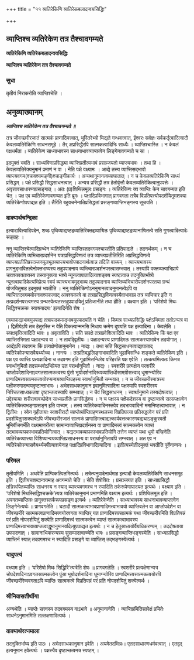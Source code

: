 +++
title = "११ व्यतिरेकिणि व्यतिरेकबलादन्वयसिद्धिः"

+++


## व्याप्तिश्च व्यतिरेकेण तत्र तैश्चावगम्यते

**व्यतिरेकिणि व्यतिरेकबलादन्वयसिद्धिः**

**व्याप्तिश्च व्यतिरेकेण तत्र तैश्चावगम्यते**

### **सुधा**

तृतीयं निराकरोति व्याप्तिश्चेति ।

## **अनुव्याख्यानम्**

***व्याप्तिश्च व्यतिरेकेण तत्र तैश्चावगम्यते ॥***

तत्र जीवच्छरीरजातं सात्मकं प्राणादिमत्त्वात्, भूरितरेभ्यो भिद्यते गन्धवत्त्वात्, ईश्वरः सर्वज्ञः सर्वकर्तृत्वादित्यादौ केवलव्यतिरेकिणि साधनसमूहे । तैर् अप्रसिद्धैरपि सात्मकत्वादिभिः साध्यैः । व्याप्तिश्चास्ति । न केवलं पक्षधर्मता । व्यतिरेकेण साध्याभावस्य साधनाभावव्याप्तत्वेन लिङ्गेनावगम्यते च सा ।

इदमुक्तं भवति । साध्यविणाप्रसिद्ध्या व्याप्तिप्रतीत्यभावं प्रसञ्जयतो व्याप्त्यभावः । तथा हि । केवलव्यतिरेक्यनुमानं प्रमाणं न वा । नेति पक्षे वक्ष्यामः । आद्ये तस्य व्याप्तिसद्भावो व्याप्त्यवगम(श्चावश्यमङ्गी)श्चाङ्गीकार्यः । अन्यथानुमानत्वव्याघातात् । न च केवलव्यतिरेकिणि साध्यं प्रसिद्धम् । पक्षे प्रसिद्धौ सिद्धसाधनत्वात् । अन्यत्र प्रसिद्धौ तत्र हेतोर्वृत्तौ केवलव्यतिरेकित्वानुपपत्तेः । अवृत्तावसाधारण्यप्रसङ्गात् । अतः (प्र)शिथिलमूलः प्रसङ्गः । व्यतिरेकिणः क्व व्याप्तिः केन चावगम्यत इति चेत् । पक्ष एव व्यतिरेकेणावगम्यत इति ब्रूमः । पक्षादिप्रविभागात् प्रागवगता तत्रैव विप्रतिपत्त्योपदर्शयितुमशक्या व्यतिरेकेणोपपाद्यत इति । तैरिति बहुवचनेनातिप्रसिद्धतां प्रसङ्गव्याप्तिभङ्गस्य सूचयति ।

### **वाक्यार्थचन्द्रिका**

इत्यादावित्यादिपदेन, शब्दः पृथिव्याद्यष्टद्रव्यातिरिक्तद्रव्याश्रितः पृथिव्याद्यष्टद्रव्यानाश्रितत्वे सति गुणत्वादित्यादेः सङ्ग्रहः ।

ननु व्याप्तिश्चेत्यादिग्रन्थेन व्यतिरेकिणि व्याप्तिस्तदवगमश्चास्तीति प्रतिपाद्यते । तदनर्थकम् । न च व्यतिरेकिणि व्यभिचारप्रदर्शनेन यत्राप्रसिद्धविणत्वं तत्र व्याप्त्यप्रतीतिरिति अप्रसिद्धविणत्वे व्याप्त्यप्रतीतिप्रसञ्जनमूलभूतव्याप्त्यभावोपपादनार्थत्वान्न तदिति वाच्यम् । व्याप्त्यभावस्य प्रागनुद्भावितत्वेनोक्तभाष्यस्य तदुपपादनाय व्यभिचारप्रदर्शनपरत्वासम्भवात् । तस्यापि वक्तव्यत्वाभिप्राये चावश्यवक्तव्यस्य तस्यानुक्त्या भाष्ये न्यूनत्वापातादित्याशङ्क्य स्पष्टत्वान्न तदनुक्तिर्भाष्ये न्यूनत्वापादिकेत्यभिप्रेत्य स्वयं व्याप्त्यभावमुद्भाव्य तदुपपादनाय व्याप्तिव्यभिचारोपदर्शनपरतया ग्रन्थं योजयितुमाह इदमुक्तं भवतीति । ननु व्यतिरेकिणोऽननुमानत्वादनुमानत्वेऽपि वा व्याप्तितदवगमयोरनावश्यकत्वाद् आवश्यकत्वे वा तत्राप्रसिद्धविणत्वस्यैवाभावान्न तत्र व्यभिचार इति न तत्प्रदर्शनपरत्वमस्य ग्रन्थस्येत्यतस्तदुपपादयितुं प्रतिजानीते तथा हीति ॥ वक्ष्याम इति । ‘परिशेषो मिथः सिद्धिश्चक्रकः स्वाश्रयादयः’ इत्यादिनेति शेषः ।

एवमापाद्याभावमुपपाद्य तत्रापादकसद्भावमुपपादयति न चेति । किमत्र साध्यप्रसिद्धिः पक्षेऽभिमता ततोऽन्यत्र वा । द्वितीयेऽपि तत्र हेतुरस्ति न वेति विकल्पान्मनसि निधाय क्रमेण दूषयति पक्ष इत्यादिना । केवलेति । सपक्षवृत्तित्वादिति भावः ॥ अवृत्ताविति । सति सपक्षे तत्राप्रवेशित्वादिति भावः । व्यतिरेकिणः किं पक्ष एव व्याप्तिरभिमता पक्षादन्यत्र वा । न तावद्द्वितीयः । पक्षादन्यस्य प्राणादिमतः सात्मकस्याभावेन तदयोगात् । आद्येऽपि तदवगमः किं प्रत्यक्षेणोतानुमानेन । नाद्यः । तथा सति सिद्धसाधनत्वाद्यापाताद् व्यतिरेकोपन्यासवैयर्थ्याच्च । नान्त्यः । तत्प्रतिबद्धलिङ्गाभावादिति भूढाभिसन्धिः शङ्कते व्यतिरेकिण इति । पक्ष एव व्याप्तिः प्रत्यक्षादिना च तदवगम इति गूढाभिसन्धिरेव परिहरति पक्ष एवेति । तत्कथमित्यतः किमत्र स्वार्थानुमितौ तदसम्भवोऽभिप्रेयत उत परार्थानुमितौ । नाद्यः । स्वशरीरे प्रत्यक्षेण परशरीरे चाप्तोपदेशादिनाऽवगतसात्मकत्वस्य पुंसो भूयोदर्शनादिरूपव्याप्तिधीसामग्रीसत्त्वाद् धूमाग्न्योरिव प्राणादिमत्त्वसात्मकत्वयोरप्यन्वयव्याप्तिग्रहस्य स्वार्थानुमितौ सम्भवात् । न च जीवच्छरीरमात्रस्य पक्षीकरणादन्वयदृष्टान्ताभावः । अभेदसाधकानुमान इवानुमित्सादिना पक्षस्यापि स्वशरीरस्य निश्चितसाध्यकतया दृष्टान्तत्वस्यापि सम्भवात् । न चैवं सिद्धसाधनम् । स्वार्थानुमाने तस्यदोषत्वात् । उद्देश्यायाः शरीरत्वावच्छेदेन साध्यप्रतीतेः प्रागसिद्धेश्च । न च पक्षस्य पक्षैकदेशस्य वा दृष्टान्तत्वे सत्सपक्षत्वेन व्यतिरेकित्वभङ्गप्रसङ्ग इति वाच्यम् । तस्य व्यतिरेकवादिनस्तवेव तदभाववादिनो ममानिष्टत्वाभावात् । न द्वितीयः । स्वेन गृहीतायाः स्वशरीरादौ व्याप्तेर्व्याप्तिग्रहणस्थलस्य विप्रतिपत्त्या प्रतिरुद्धत्वेन परं प्रति प्रदर्शयितुमशक्यत्वेऽपि जीवच्छरीरजातं सात्मकं प्राणादिमत्त्वाद्यत्कार्यवत्तत्कारणवद्यथाऽङ्कुरवती भूमिर्बीजगर्भेति वक्ष्यमाणरीत्या सामान्यव्याप्तिप्रदर्शनस्य वा प्राणादिमत्त्वं सात्मकत्वेन व्याप्तं तदभावव्यापकाभावप्रतियोगित्वात् । यद्यदभावव्यापकाभावप्रतियोगि तत्तेन व्याप्तं यथा धूमो वन्हिनेति व्यतिरेकव्याप्त्या विशिष्यान्वयव्याप्तिप्रसाधनस्य वा परार्थानुमितावपि सम्भवात् । अत एव न व्यतिरेकोपन्यासवैयर्थ्यमपीत्याशयेनाह पक्षादिप्रविभागादित्यादिना । इतीत्यस्येतीदमुक्तं भवतीति पूर्वेणान्वयः ।

### **परिमल**

तृतीयमिति । अथवेति प्राग्विकल्पितमित्यर्थः । तत्रेत्यनुवादेनार्थमाह इत्यादौ केवलव्यतिरेकिणि साधनसमूह इति । द्वितीयचशब्दान्वयमाह अवगम्यते चेति । सेति शेषोक्तिः । प्रसञ्जयत इति । साध्याप्रसिद्धौ तन्निरूपितव्याप्तिः साधनस्य न स्याद् व्याप्त्यवगमश्च न स्यादिति तर्करूपेणापादयत इत्यर्थः । वक्ष्याम इति । ‘परिशेषो मिथस्सिद्धिश्चक्रके’त्यत्र व्यतिरेकानुमानं प्रमाणमिति वक्ष्याम इत्यर्थः । प्रशिथिलमूल इति । अपगतव्याप्तिकः प्रागुक्तस्तर्करूपप्रसङ्ग इत्यर्थः । व्यतिरेकेणेति । साध्याभावस्य साधनाभावव्याप्तत्वेन लिङ्गेनेत्यर्थः ॥ प्रागवगतेति । घटादौ सात्मकत्वाभावप्राणादिमत्त्वाभावयो व्याप्तिबलेन वा आप्तोपदेशेन वा जीवच्छरीरे सात्मकत्वप्राणादिमत्त्वयोरवगता व्याप्तिर् यत प्राणादिमत्तत्सात्मकं यथा जीवच्छरीरमिति विप्रतिपन्नं परं प्रति नोपदर्शयितुं शक्येति प्राणादिमत्त्वं सात्मकत्वेन व्याप्तं सात्मकत्वाभावस्य प्राणादिमत्त्वाभावव्याप्तत्वाद्धूमानुमानवदित्युपपाद्यत इत्यर्थः । न च हेतुसाध्ययोर्वैयधिकरण्यम् । तददोषताया उपपादनात् । सामानाधिकरण्यस्य सुसम्पादत्वाच्चेति भावः ॥ प्रसङ्गव्याप्तिभङ्गस्येति । साध्याप्रसिद्धौ व्याप्तिर्न स्यात् तदवगमश्च न स्यादिति प्रसङ्गे या व्याप्तिस् तद्भङ्गस्येत्यर्थः ।

### **यादुपत्यं**

वक्ष्याम इति । ‘परिशेषो मिथः सिद्धिरि’त्यत्रेति शेषः ॥ प्रागवगतेति । स्वशरीरे प्रत्यक्षेणान्यत्र चोपदेशादिनाऽवगतसात्मकत्वेन पुंसा भूयोदर्शनादिना धूमाग्न्योरिव प्राणादिमत्त्वसात्मकत्वयोरपि जीवच्छरीरेष्ववगताऽपि व्याप्तिः सात्मकत्वे विप्रतिपन्नं परं प्रति नोपदर्शयितुं शक्येत्यर्थः ।

### **श्रीनिवासतीर्थीया**

अन्यथेति । व्याप्तेः सत्त्वस्य तदवगमस्य वाऽभावे ॥ अनुमानत्वेति । व्याप्तिप्रमितिसापेक्षं प्रमितेः साधनेऽनुमानमिति तल्लक्षणादित्यर्थः ।

### **वाक्यार्थरत्नमाला**

तदनुक्तिर्भाष्य इति पाठः । अभेदसाधकानुमान इवेति । अयमेतदभिन्नः। एतदसाधारणधर्मवत्वात् । एतद्वद् इत्यनुमान इवेत्यर्थः । पक्षस्यैव दृष्टान्तत्वमत्र स्पष्टम् ।

